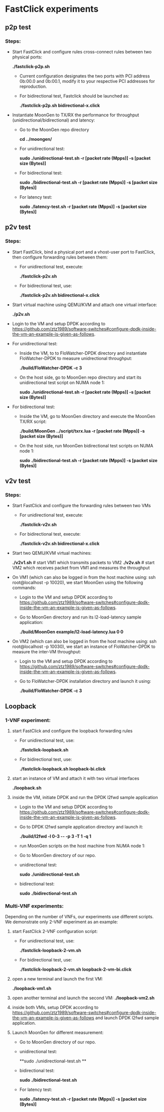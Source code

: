 # FastClick experiments

## p2p test
### Steps:
* Start FastClick and configure rules cross-connect rules between two physical ports:

   **./fastclick-p2p.sh**
    * Current configuration designates the two ports with PCI address 0b:00.0 and 0b:00.1, modify it to your respective PCI addresses for reproduction.
    * For bidirectional test, Fastclick should be launched as:
    
      **./fastclick-p2p.sh bidirectional-x.click**
    
* Instantiate MoonGen to TX/RX the performance for throughput (unidirectional/bidirectional) and latency:
    * Go to the MoonGen repo directory
    
      **cd ../moongen/**
    * For unidirectional test:
    
      **sudo ./unidirectional-test.sh  -r [packet rate (Mpps)] -s [packet size (Bytes)]**
    * For bidirectional test:
    
      **sudo ./bidirectional-test.sh  -r [packet rate (Mpps)] -s [packet size (Bytes)]**
    * For latency test:
    
      **sudo ./latency-test.sh -r [packet rate (Mpps)] -s [packet size (Bytes)]**
    
## p2v test
### Steps:
* Start FastClick, bind a physical port and a vhost-user port to FastClick, then configure forwarding rules between them:
    * For unidirectional test, execute:
    
      **./fastclick-p2v.sh**
    * For bidirectional test, use: 
    
      **./fastclick-p2v.sh bidirectional-x.click**
* Start virtual machine using QEMU/KVM and attach one virtual interface: 

  **./p2v.sh**
* Login to the VM and setup DPDK according to https://github.com/ztz1989/software-switches#configure-dpdk-inside-the-vm-an-example-is-given-as-follows.
* For unidirectional test:
    * Inside the VM, to to FloWatcher-DPDK directory and instantiate FloWatcher-DPDK to measure unidrectional throughput:
    
      **./build/FloWatcher-DPDK -c 3**
    * On the host side, go to MoonGen repo directory and start its unidirectional test script on NUMA node 1: 
      
      **sudo ./unidirectional-test.sh  -r [packet rate (Mpps)] -s [packet size (Bytes)]**
* For bidirectional test:
    * Inside the VM, go to MoonGen directory and execute the MoonGen TX/RX script: 
    
      **./build/MoonGen ../script/txrx.lua -r [packet rate (Mpps)] -s [packet size (Bytes)]**
    * On the host side, run MoonGen bidirectional test scripts on NUMA node 1: 
    
      **sudo ./bidirectional-test.sh  -r [packet rate (Mpps)] -s [packet size (Bytes)]**

## v2v test
### Steps:
* Start FastClick and configure the forwarding rules between two VMs
    * For unidirectional test, execute: 
    
      **./fastclick-v2v.sh**
    * For bidirectional test, execute: 
    
      **./fastclick-v2v.sh bidirectional-x.click**
* Start two QEMU/KVM virtual machines:

  **./v2v1.sh**    # start VM1 which transmits packets to VM2
  **./v2v.sh**     # start VM2 which receives packet from VM1 and measures the throughput
* On VM1 (which can also be logged in from the host machine using: ssh root@localhost -p 10020), we start MoonGen using the following commands:
    * Login to the VM and setup DPDK according to https://github.com/ztz1989/software-switches#configure-dpdk-inside-the-vm-an-example-is-given-as-follows.
    * Go to MoonGen directory and run its l2-load-latency sample application:
    
      **./build/MoonGen example/l2-load-latency.lua 0 0**
* On VM2 (which can also be logged in from the host machine using: ssh root@localhost -p 10030), we start an instance of FloWatcher-DPDK to measure the inter-VM throughput:
    * Login to the VM and setup DPDK according to https://github.com/ztz1989/software-switches#configure-dpdk-inside-the-vm-an-example-is-given-as-follows.
    * Go to FloWatcher-DPDK installation directory and launch it using: 
    
      **./build/FloWatcher-DPDK -c 3**
  
## Loopback
### 1-VNF experiment:
1. start FastClick and configure the loopback forwarding rules
    * For unidirectional test, use: 
    
      **./fastclick-loopback.sh**
    * For bidirectional test, use:
    
      **./fastclick-loopback.sh loopback-bi.click**
2. start an instance of VM and attach it with two virtual interfaces

   **./loopback.sh**
3. inside the VM, initiate DPDK and run the DPDK l2fwd sample application
   * Login to the VM and setup DPDK according to https://github.com/ztz1989/software-switches#configure-dpdk-inside-the-vm-an-example-is-given-as-follows.
   * Go to DPDK l2fwd sample application directory and launch it:
      
     **./build/l2fwd -l 0-3 -- -p 3 -T 1 -q 1**
   * run MoonGen scripts on the host machine from NUMA node 1:
      
    * Go to MoonGen directory of our repo.
       
    * unidirectional test: 
       
       **sudo ./unidirectional-test.sh**
         
    * bidirectional test: 
         
       **sudo ./bidirectional-test.sh**

### Multi-VNF experiments:
Depending on the number of VNFs, our experiments use different scripts. We demonstrate only 2-VNF experiment as an example:
1. start FastClick 2-VNF configuration script: 
   * For unidirectional test, use:
   
     **./fastclick-loopback-2-vm.sh**
   * For bidirectional test, use: 
   
     **./fastclick-loopback-2-vm.sh loopback-2-vm-bi.click**
2. open a new terminal and launch the first VM: 

   **./loopback-vm1.sh**
3. open another terminal and launch the second VM: 
   **./loopback-vm2.sh**
4. inside both VMs, setup DPDK according to https://github.com/ztz1989/software-switches#configure-dpdk-inside-the-vm-an-example-is-given-as-follows and launch DPDK l2fwd sample application.
5. Launch MoonGen for different measurement:
   * Go to MoonGen directory of our repo.
   * unidirectional test: 
   
     **sudo ./unidirectional-test.sh **
   * bidirectional test: 
   
     **sudo ./bidirectional-test.sh**
   * For latency test:
   
     **sudo ./latency-test.sh -r [packet rate (Mpps)] -s [packet size (Bytes)]** 
   
   
